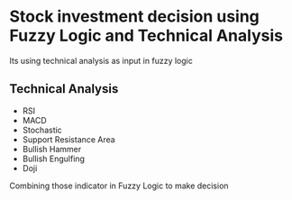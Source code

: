 # Stock investment decision using Fuzzy Logic and Technical Analysis

Its using technical analysis as input in fuzzy logic

## Technical Analysis
- RSI
- MACD
- Stochastic
- Support Resistance Area
- Bullish Hammer
- Bullish Engulfing
- Doji

Combining those indicator in Fuzzy Logic to make decision




